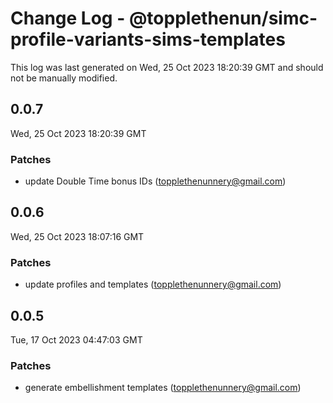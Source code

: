 # Change Log - @topplethenun/simc-profile-variants-sims-templates

This log was last generated on Wed, 25 Oct 2023 18:20:39 GMT and should not be manually modified.

<!-- Start content -->

## 0.0.7

Wed, 25 Oct 2023 18:20:39 GMT

### Patches

- update Double Time bonus IDs (topplethenunnery@gmail.com)

## 0.0.6

Wed, 25 Oct 2023 18:07:16 GMT

### Patches

- update profiles and templates (topplethenunnery@gmail.com)

## 0.0.5

Tue, 17 Oct 2023 04:47:03 GMT

### Patches

- generate embellishment templates (topplethenunnery@gmail.com)
